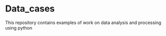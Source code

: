 # Data_cases
This repository contains examples of work on data analysis and processing using python
